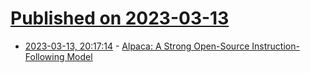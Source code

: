 # [Published on 2023-03-13](index.md)

* [2023-03-13, 20:17:14](https://lobste.rs/s/zu6v0p/alpaca_strong_open_source_instruction) - [Alpaca: A Strong Open-Source Instruction-Following Model](https://crfm.stanford.edu/2023/03/13/alpaca.html)
